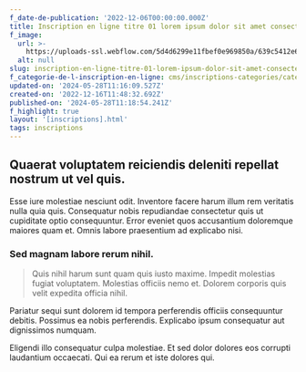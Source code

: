 ```yaml
---
f_date-de-publication: '2022-12-06T00:00:00.000Z'
title: Inscription en ligne titre 01 lorem ipsum dolor sit amet consectetur
f_image:
  url: >-
    https://uploads-ssl.webflow.com/5d4d6299e11fbef0e969850a/639c5412e63ad84a2ef228d8_1671189521013-image17.jpg
  alt: null
slug: inscription-en-ligne-titre-01-lorem-ipsum-dolor-sit-amet-consectetur
f_categorie-de-l-inscription-en-ligne: cms/inscriptions-categories/categorie-3.md
updated-on: '2024-05-28T11:16:09.527Z'
created-on: '2022-12-16T11:48:32.692Z'
published-on: '2024-05-28T11:18:54.241Z'
f_highlight: true
layout: '[inscriptions].html'
tags: inscriptions
---
```


Quaerat voluptatem reiciendis deleniti repellat nostrum ut vel quis.
--------------------------------------------------------------------

Esse iure molestiae nesciunt odit. Inventore facere harum illum rem veritatis nulla quia quis. Consequatur nobis repudiandae consectetur quis ut cupiditate optio consequuntur. Error eveniet quos accusantium doloremque maiores quam et. Omnis labore praesentium ad explicabo nisi.

### Sed magnam labore rerum nihil.

> Quis nihil harum sunt quam quis iusto maxime. Impedit molestias fugiat voluptatem. Molestias officiis nemo et. Dolorem corporis quis velit expedita officia nihil.

Pariatur sequi sunt dolorem id tempora perferendis officiis consequuntur debitis. Possimus ea nobis perferendis. Explicabo ipsum consequatur aut dignissimos numquam.

Eligendi illo consequatur culpa molestiae. Et sed dolor dolores eos corrupti laudantium occaecati. Qui ea rerum et iste dolores qui.

‍

